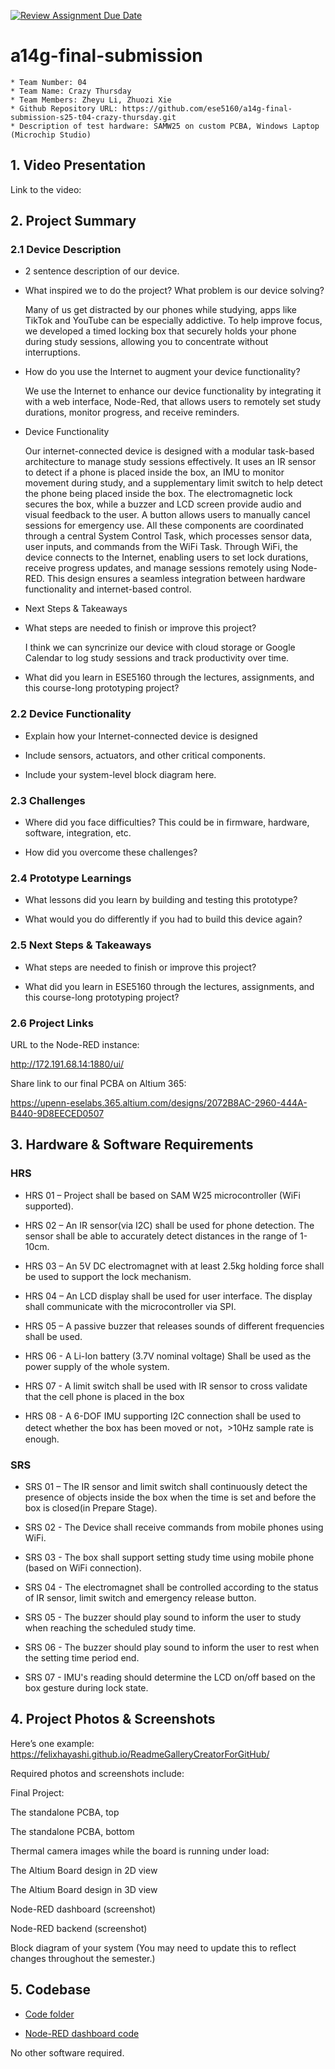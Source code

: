[![Review Assignment Due Date](https://classroom.github.com/assets/deadline-readme-button-22041afd0340ce965d47ae6ef1cefeee28c7c493a6346c4f15d667ab976d596c.svg)](https://classroom.github.com/a/AlBFWSQg)
# a14g-final-submission

    * Team Number: 04
    * Team Name: Crazy Thursday
    * Team Members: Zheyu Li, Zhuozi Xie
    * Github Repository URL: https://github.com/ese5160/a14g-final-submission-s25-t04-crazy-thursday.git
    * Description of test hardware: SAMW25 on custom PCBA, Windows Laptop (Microchip Studio)

## 1. Video Presentation

Link to the video:

## 2. Project Summary

### 2.1 Device Description

- 2 sentence description of our device.

- What inspired we to do the project? What problem is our device solving?

    Many of us get distracted by our phones while studying, apps like TikTok and YouTube can be especially addictive. To help improve focus, we developed a timed locking box that securely holds your phone during study sessions, allowing you to concentrate without interruptions.

- How do you use the Internet to augment your device functionality?

    We use the Internet to enhance our device functionality by integrating it with a web interface, Node-Red, that allows users to remotely set study durations, monitor progress, and receive reminders.

- Device Functionality

    Our internet-connected device is designed with a modular task-based architecture to manage study sessions effectively. It uses an IR sensor to detect if a phone is placed inside the box, an IMU to monitor movement during study, and a supplementary limit switch to help detect the phone being placed inside the box. The electromagnetic lock secures the box, while a buzzer and LCD screen provide audio and visual feedback to the user. A button allows users to manually cancel sessions for emergency use. All these components are coordinated through a central System Control Task, which processes sensor data, user inputs, and commands from the WiFi Task. Through WiFi, the device connects to the Internet, enabling users to set lock durations, receive progress updates, and manage sessions remotely using Node-RED. This design ensures a seamless integration between hardware functionality and internet-based control.

- Next Steps & Takeaways

- What steps are needed to finish or improve this project?
    
    I think we can syncrinize our device with cloud storage or Google Calendar to log study sessions and track productivity over time.

- What did you learn in ESE5160 through the lectures, assignments, and this course-long prototyping project?


### 2.2 Device Functionality

- Explain how your Internet-connected device is designed

- Include sensors, actuators, and other critical components.

- Include your system-level block diagram here.

### 2.3 Challenges

- Where did you face difficulties? This could be in firmware, hardware, software, integration, etc.

- How did you overcome these challenges?

### 2.4 Prototype Learnings

- What lessons did you learn by building and testing this prototype?

- What would you do differently if you had to build this device again?

### 2.5 Next Steps & Takeaways

- What steps are needed to finish or improve this project?

- What did you learn in ESE5160 through the lectures, assignments, and this course-long prototyping project?

### 2.6 Project Links

URL to the Node-RED instance:

http://172.191.68.14:1880/ui/

Share link to our final PCBA on Altium 365:

https://upenn-eselabs.365.altium.com/designs/2072B8AC-2960-444A-B440-9D8EECED0507

## 3. Hardware & Software Requirements

### HRS

- HRS 01 – Project shall be based on SAM W25 microcontroller (WiFi supported).

- HRS 02 – An IR sensor(via I2C) shall be used for phone detection. The sensor shall be able to accurately detect distances in the range of 1-10cm.

- HRS 03 – An 5V DC electromagnet with at least 2.5kg holding force shall be used to support the lock mechanism.

- HRS 04 – An LCD display shall be used for user interface. The display shall communicate with the microcontroller via SPI.

- HRS 05 – A passive buzzer that releases sounds of different frequencies shall be used.

- HRS 06 - A Li-Ion battery (3.7V nominal voltage) Shall be used as the power supply of the whole system.

- HRS 07 - A limit switch shall be used with IR sensor to cross validate that the cell phone is placed in the box

- HRS 08 - A 6-DOF IMU supporting I2C connection shall be used to detect whether the box has been moved or not，>10Hz sample rate is enough.

### SRS

- SRS 01 – The IR sensor and limit switch shall continuously detect the presence of objects inside the box when the time is set and before the box is closed(in Prepare Stage).

- SRS 02 - The Device shall receive commands from mobile phones using WiFi.

- SRS 03 - The box shall support setting study time using mobile phone (based on WiFi connection).

- SRS 04 - The electromagnet shall be controlled according to the status of IR sensor, limit switch and emergency release button.

- SRS 05 - The buzzer should play sound to inform the user to study when reaching the scheduled study time.

- SRS 06 - The buzzer should play sound to inform the user to rest when the setting time period end.

- SRS 07 - IMU's reading should determine the LCD on/off based on the box gesture during lock state.

## 4. Project Photos & Screenshots

Here’s one example: https://felixhayashi.github.io/ReadmeGalleryCreatorForGitHub/ 

Required photos and screenshots include:

Final Project:

The standalone PCBA, top

The standalone PCBA, bottom

Thermal camera images while the board is running under load:

The Altium Board design in 2D view

The Altium Board design in 3D view

Node-RED dashboard (screenshot)

Node-RED backend (screenshot)

Block diagram of your system (You may need to update this to reflect changes throughout the semester.)

## 5. Codebase

- [Code folder](./Code/)

- [Node-RED dashboard code](http://172.191.68.14:1880)

No other software required.


